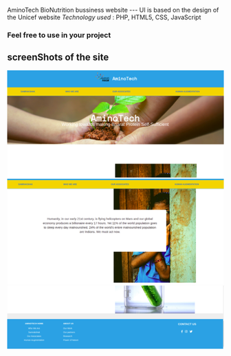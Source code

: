 AminoTech BioNutrition bussiness website 
--- UI is based on the design of the Unicef website
<em>Technology used </em> : PHP, HTML5, CSS, JavaScript
### Feel free to use in your project

## screenShots of the site
![home page ](ScreenShot/home.png)
![homepage 2](ScreenShot/home1.png)
![footer](ScreenShot/footer.png)
